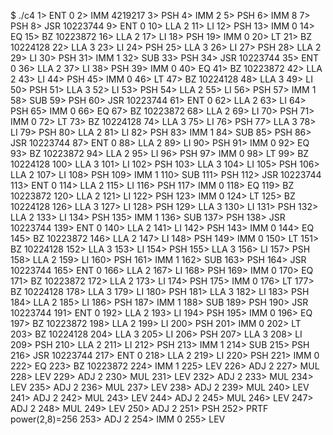 $ ./c4
1> ENT  0
2> IMM  4219217
3> PSH
4> IMM  2
5> PSH
6> IMM  8
7> PSH
8> JSR  10223744
9> ENT  0
10> LLA  2
11> LI
12> PSH
13> IMM  0
14> EQ
15> BZ   10223872
16> LLA  2
17> LI
18> PSH
19> IMM  0
20> LT
21> BZ   10224128
22> LLA  3
23> LI
24> PSH
25> LLA  3
26> LI
27> PSH
28> LLA  2
29> LI
30> PSH
31> IMM  1
32> SUB
33> PSH
34> JSR  10223744
35> ENT  0
36> LLA  2
37> LI
38> PSH
39> IMM  0
40> EQ
41> BZ   10223872
42> LLA  2
43> LI
44> PSH
45> IMM  0
46> LT
47> BZ   10224128
48> LLA  3
49> LI
50> PSH
51> LLA  3
52> LI
53> PSH
54> LLA  2
55> LI
56> PSH
57> IMM  1
58> SUB
59> PSH
60> JSR  10223744
61> ENT  0
62> LLA  2
63> LI
64> PSH
65> IMM  0
66> EQ
67> BZ   10223872
68> LLA  2
69> LI
70> PSH
71> IMM  0
72> LT
73> BZ   10224128
74> LLA  3
75> LI
76> PSH
77> LLA  3
78> LI
79> PSH
80> LLA  2
81> LI
82> PSH
83> IMM  1
84> SUB
85> PSH
86> JSR  10223744
87> ENT  0
88> LLA  2
89> LI
90> PSH
91> IMM  0
92> EQ
93> BZ   10223872
94> LLA  2
95> LI
96> PSH
97> IMM  0
98> LT
99> BZ   10224128
100> LLA  3
101> LI
102> PSH
103> LLA  3
104> LI
105> PSH
106> LLA  2
107> LI
108> PSH
109> IMM  1
110> SUB
111> PSH
112> JSR  10223744
113> ENT  0
114> LLA  2
115> LI
116> PSH
117> IMM  0
118> EQ
119> BZ   10223872
120> LLA  2
121> LI
122> PSH
123> IMM  0
124> LT
125> BZ   10224128
126> LLA  3
127> LI
128> PSH
129> LLA  3
130> LI
131> PSH
132> LLA  2
133> LI
134> PSH
135> IMM  1
136> SUB
137> PSH
138> JSR  10223744
139> ENT  0
140> LLA  2
141> LI
142> PSH
143> IMM  0
144> EQ
145> BZ   10223872
146> LLA  2
147> LI
148> PSH
149> IMM  0
150> LT
151> BZ   10224128
152> LLA  3
153> LI
154> PSH
155> LLA  3
156> LI
157> PSH
158> LLA  2
159> LI
160> PSH
161> IMM  1
162> SUB
163> PSH
164> JSR  10223744
165> ENT  0
166> LLA  2
167> LI
168> PSH
169> IMM  0
170> EQ
171> BZ   10223872
172> LLA  2
173> LI
174> PSH
175> IMM  0
176> LT
177> BZ   10224128
178> LLA  3
179> LI
180> PSH
181> LLA  3
182> LI
183> PSH
184> LLA  2
185> LI
186> PSH
187> IMM  1
188> SUB
189> PSH
190> JSR  10223744
191> ENT  0
192> LLA  2
193> LI
194> PSH
195> IMM  0
196> EQ
197> BZ   10223872
198> LLA  2
199> LI
200> PSH
201> IMM  0
202> LT
203> BZ   10224128
204> LLA  3
205> LI
206> PSH
207> LLA  3
208> LI
209> PSH
210> LLA  2
211> LI
212> PSH
213> IMM  1
214> SUB
215> PSH
216> JSR  10223744
217> ENT  0
218> LLA  2
219> LI
220> PSH
221> IMM  0
222> EQ
223> BZ   10223872
224> IMM  1
225> LEV
226> ADJ  2
227> MUL
228> LEV
229> ADJ  2
230> MUL
231> LEV
232> ADJ  2
233> MUL
234> LEV
235> ADJ  2
236> MUL
237> LEV
238> ADJ  2
239> MUL
240> LEV
241> ADJ  2
242> MUL
243> LEV
244> ADJ  2
245> MUL
246> LEV
247> ADJ  2
248> MUL
249> LEV
250> ADJ  2
251> PSH
252> PRTF
power(2,8)=256
253> ADJ  2
254> IMM  0
255> LEV